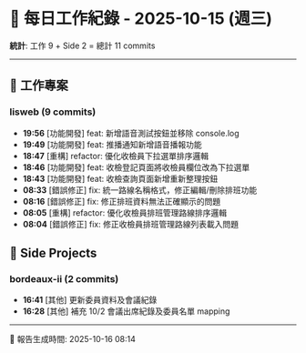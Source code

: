 # 📅 每日工作紀錄 - 2025-10-15 (週三)

**統計**: 工作 9 + Side 2 = 總計 11 commits

---

## 💼 工作專案

### lisweb (9 commits)

- **19:56** [功能開發] feat: 新增語音測試按鈕並移除 console.log
- **19:49** [功能開發] feat: 推播通知新增語音播報功能
- **18:47** [重構] refactor: 優化收檢員下拉選單排序邏輯
- **18:46** [功能開發] feat: 收檢登記頁面將收檢員欄位改為下拉選單
- **18:43** [功能開發] feat: 收檢查詢頁面新增重新整理按鈕
- **08:33** [錯誤修正] fix: 統一路線名稱格式，修正編輯/刪除排班功能
- **08:16** [錯誤修正] fix: 修正排班資料無法正確顯示的問題
- **08:05** [重構] refactor: 優化收檢員排班管理路線排序邏輯
- **08:04** [錯誤修正] fix: 修正收檢員排班管理路線列表載入問題

## 🎨 Side Projects

### bordeaux-ii (2 commits)

- **16:41** [其他] 更新委員資料及會議紀錄
- **16:28** [其他] 補充 10/2 會議出席紀錄及委員名單 mapping

---

📅 報告生成時間: 2025-10-16 08:14
